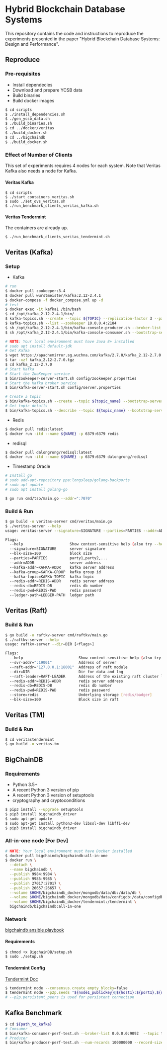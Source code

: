 # Hybrid Blockchain Database Systems

This repository contains the code and instructions to reproduce the experiments presented in the paper "Hybrid Blockchain Database Systems: Design and Performance".

## Reproduce

### Pre-requisites

- Install dependecies
- Download and prepare YCSB data
- Build binaries
- Build docker images

```bash
$ cd scripts
$ ./install_dependencies.sh
$ ./gen_ycsb_data.sh 
$ ./build_binaries.sh
$ cd ../docker/veritas
$ ./build_docker.sh
$ cd ../bigchaindb
$ ./build_docker.sh
```

### Effect of Number of Clients

This set of experiments requires 4 nodes for each system. Note that Veritas Kafka also needs a node for Kafka.

#### Veritas Kafka

```
$ cd scripts
$ ./start_containers_veritas.sh
$ sudo ./set_ovs_veritas.sh
$ ./run_benchmark_clients_veritas_kafka.sh
```

#### Veritas Tendermint

The containers are already up.

```
$ ./run_benchmark_clients_veritas_tendermint.sh
```

## Veritas (Kafka)

### Setup

- Kafka

```bash
# run
$ docker pull zookeeper:3.4
$ docker pull wurstmeister/kafka:2.12-2.4.1
$ docker-compose -f docker_compose.yml up -d
# test
$ docker exec -it kafka1 /bin/bash
$ cd /opt/kafka_2.12-2.4.1/bin/
$ kafka-topics.sh --create --topic ${TOPIC} --replication-factor 3 --partitions 3 --zookeeper 10.0.0.4:2184
$ kafka-topics.sh --list --zookeeper 10.0.0.4:2184
$ sh /opt/kafka_2.12-2.4.1/bin/kafka-console-producer.sh --broker-list 10.0.0.4:9092 --topic ${TOPIC}
$ sh /opt/kafka_2.12-2.4.1/bin/kafka-console-consumer.sh --bootstrap-server 10.0.0.4:9092 --topic ${TOPIC} --from-beginning
```

```bash
# NOTE: Your local environment must have Java 8+ installed
# sudo apt install default-jdk
# Get Kafka
$ wget https://apachemirror.sg.wuchna.com/kafka/2.7.0/kafka_2.12-2.7.0.tgz
$ tar -xzf kafka_2.12-2.7.0.tgz
$ cd kafka_2.12-2.7.0
# Start Kafka
# Start the ZooKeeper service
$ bin/zookeeper-server-start.sh config/zookeeper.properties
# Start the Kafka broker service
$ bin/kafka-server-start.sh config/server.properties
```

```bash
# Create a topic
$ bin/kafka-topics.sh --create --topic ${topic_name} --bootstrap-server localhost:9092
# Get topic details
$ bin/kafka-topics.sh --describe --topic ${topic_name} --bootstrap-server localhost:9092
```
- Redis
```bash
$ docker pull redis:latest
$ docker run -itd --name ${NAME} -p 6379:6379 redis
```

- redisql
```bash
$ docker pull dalongrong/redisql:latest
$ docker run -itd --name ${NAME} -p 6379:6379 dalongrong/redisql
```

- Timestamp Oracle

```bash
# Install go
# sudo add-apt-repository ppa:longsleep/golang-backports
# sudo apt update
# sudo apt install golang-go

$ go run cmd/tso/main.go --addr=":7070"
```

### Build & Run

```bash
$ go build -o veritas-server cmd/veritas/main.go
$ ./veritas-server --help
usage: veritas-server --signature=SIGNATURE --parties=PARTIES --addr=ADDR --kafka-addr=KAFKA-ADDR --kafka-group=KAFKA-GROUP --kafka-topic=KAFKA-TOPIC --redis-addr=REDIS-ADDR --redis-db=REDIS-DB --ledger-path=LEDGER-PATH [<flags>]

Flags:
  --help                     Show context-sensitive help (also try --help-long and --help-man).
  --signature=SIGNATURE      server signature
  --blk-size=100             block size
  --parties=PARTIES          party1,party2,...
  --addr=ADDR                server address
  --kafka-addr=KAFKA-ADDR    kafka server address
  --kafka-group=KAFKA-GROUP  kafka group id
  --kafka-topic=KAFKA-TOPIC  kafka topic
  --redis-addr=REDIS-ADDR    redis server address
  --redis-db=REDIS-DB        redis db number
  --redis-pwd=REDIS-PWD      redis password
  --ledger-path=LEDGER-PATH  ledger path
```

## Veritas (Raft)

### Build & Run

```bash
$ go build -o raftkv-server cmd/raftkv/main.go
$ ./raftkv-server --help
usage: raftkv-server --dir=DIR [<flags>]

Flags:
  --help                         Show context-sensitive help (also try --help-long and --help-man).
  --svr-addr=":19001"            Address of server
  --raft-addr="127.0.0.1:18001"  Address of raft module
  --dir=DIR                      Dir for data and log
  --raft-leader=RAFT-LEADER      Address of the existing raft cluster leader
  --redis-addr=REDIS-ADDR        redis server address
  --redis-db=REDIS-DB            redis db number
  --redis-pwd=REDIS-PWD          redis password
  --store=redis                  Underlying storage [redis/badger]
  --blk-size=100                 Block size in raft
```

## Veritas (TM)

### Build & Run

```bash
$ cd veritastendermint
$ go build -o veritas-tm
```

## BigChainDB

### Requirements
- Python 3.5+
- A recent Python 3 version of pip
- A recent Python 3 version of setuptools
- cryptography and cryptoconditions
```bash
$ pip3 install --upgrade setuptools
$ pip3 install bigchaindb_driver
$ sudo apt-get update
$ sudo apt-get install python3-dev libssl-dev libffi-dev
$ pip3 install bigchaindb_driver
```
### All-in-one node [For Dev]
```bash
# NOTE: Your local environment must have Docker installed
$ docker pull bigchaindb/bigchaindb:all-in-one
$ docker run \
  --detach \
  --name bigchaindb \
  --publish 9984:9984 \
  --publish 9985:9985 \
  --publish 27017:27017 \
  --publish 26657:26657 \
  --volume $HOME/bigchaindb_docker/mongodb/data/db:/data/db \
  --volume $HOME/bigchaindb_docker/mongodb/data/configdb:/data/configdb \
  --volume $HOME/bigchaindb_docker/tendermint:/tendermint \
  bigchaindb/bigchaindb:all-in-one
```
### Network
[bigchaindb ansible playbook](https://github.com/bigchaindb/bigchaindb-node-ansible)

#### Requirements

```bash
$ chmod +x BigchainDB/setup.sh
$ sudo ./setup.sh
```

#### Tendermint Config

[Tendermint Doc](https://docs.tendermint.com/master/nodes/configuration.html)

```bash
$ tendermint node --consensus.create_empty_blocks=false
$ tendermint node --p2p.seeds "${node1_publickey}@${host1}:${port1},${node2_publickey}@${host2}:$port2"
# --p2p.persistent_peers is used for persistent connection
```

## Kafka Benchmark
```bash
$ cd ${path_to_kafka}
# Consumer
$ bin/kafka-consumer-perf-test.sh --broker-list 0.0.0.0:9092  --topic test-tps --messages 1000000 --fetch-size 1048576 --threads 10
# Producer
$ bin/kafka-producer-perf-test.sh --num-records 100000000 --record-size 1000 --topic test-tps --throughput 10000000 --producer-props bootstrap.servers=0.0.0.0:9092
```

